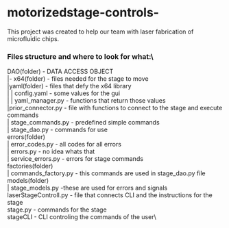 # motorizedstage-controls-
This project was created to help our team with laser fabrication of microfluidic chips.

### Files structure and where to look for what:\
DAO(folder) - DATA ACCESS OBJECT\
|- x64(folder) - files needed for the stage to move\
|yaml(folder) - files that defy the x64 library\
| | config.yaml - some values for the gui\
| | yaml_manager.py - functions that return those values\
|prior_connector.py - file with functions to connect to the stage and execute commands\
| stage_commands.py - predefined simple commands\
| stage_dao.py - commands for use\
errors(folder)\
| error_codes.py - all codes for all errors\
| errors.py - no idea whats that\
| service_errors.py - errors for stage commands\
factories(folder)\
| commands_factory.py - this commands are used in stage_dao.py file\
models(folder)\
| stage_models.py -these are used for errors and signals\
laserStageControll.py - file that connects CLI and the instructions for the stage\
stage.py - commands for the stage\
stageCLI - CLI controling the commands of the user\






